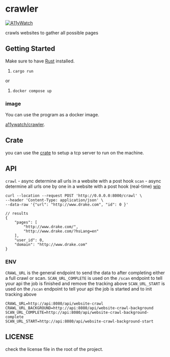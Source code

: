 # crawler

[![A11yWatch](https://circleci.com/gh/A11yWatch/crawler.svg?style=svg)](https://circleci.com/gh/A11yWatch/crawler)

crawls websites to gather all possible pages

## Getting Started

Make sure to have [Rust](https://doc.rust-lang.org/book/ch01-01-installation.html) installed.

1. `cargo run`

or

1. `docker compose up`

### image

You can use the program as a docker image.

[a11ywatch/crawler](https://hub.docker.com/repository/docker/a11ywatch/crawler).

## Crate

you can use the [crate](https://crates.io/crates/website_crawler) to setup a tcp server to run on the machine.

## API

`crawl` - async determine all urls in a website with a post hook
`scan` - async determine all urls one by one in a website with a post hook (real-time) [wip](https://github.com/madeindjs/spider/pull/13)

```
curl --location --request POST 'http://0.0.0.0:8000/crawl' \
--header 'Content-Type: application/json' \
--data-raw '{"url": "http://www.drake.com", "id": 0 }'

// results
{
    "pages": [
        "http://www.drake.com/",
        "http://www.drake.com/?hsLang=en"
    ],
    "user_id": 0,
    "domain": "http://www.drake.com"
}
```

### ENV

`CRAWL_URL` is the general endpoint to send the data to after completing either a full crawl or scan.
`SCAN_URL_COMPLETE` is used on the `/scan` endpoint to tell your api the job is finished and remove the tracking above
`SCAN_URL_START` is used on the `/scan` endpoint to tell your api the job is started and to init tracking above

```
CRAWL_URL=http://api:8080/api/website-crawl
CRAWL_URL_BACKGROUND=http://api:8080/api/website-crawl-background
SCAN_URL_COMPLETE=http://api:8080/api/website-crawl-background-complete
SCAN_URL_START=http://api:8080/api/website-crawl-background-start
```

## LICENSE

check the license file in the root of the project.
